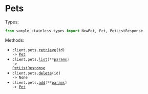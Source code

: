 # Pets

Types:

```python
from sample_stainless.types import NewPet, Pet, PetListResponse
```

Methods:

- <code title="get /pets/{id}">client.pets.<a href="./src/sample_stainless/resources/pets.py">retrieve</a>(id) -> <a href="./src/sample_stainless/types/pet.py">Pet</a></code>
- <code title="get /pets">client.pets.<a href="./src/sample_stainless/resources/pets.py">list</a>(\*\*<a href="src/sample_stainless/types/pet_list_params.py">params</a>) -> <a href="./src/sample_stainless/types/pet_list_response.py">PetListResponse</a></code>
- <code title="delete /pets/{id}">client.pets.<a href="./src/sample_stainless/resources/pets.py">delete</a>(id) -> None</code>
- <code title="post /pets">client.pets.<a href="./src/sample_stainless/resources/pets.py">add</a>(\*\*<a href="src/sample_stainless/types/pet_add_params.py">params</a>) -> <a href="./src/sample_stainless/types/pet.py">Pet</a></code>
